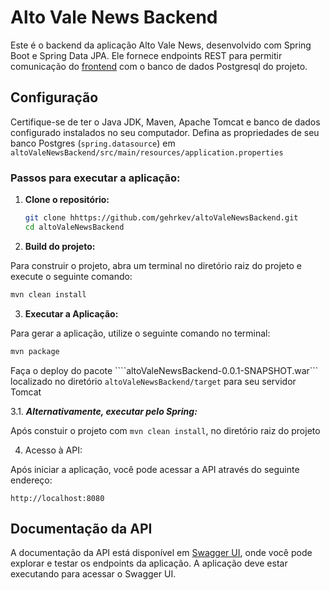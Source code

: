 # Alto Vale News Backend

Este é o backend da aplicação Alto Vale News, desenvolvido com Spring Boot e Spring Data JPA.
Ele fornece endpoints REST para permitir comunicação do [frontend](https://github.com/AndreHLudwig/altoValeNewsPhp_front) com o banco de dados Postgresql do projeto.

## Configuração

Certifique-se de ter o Java JDK, Maven, Apache Tomcat e banco de dados configurado instalados no seu computador.
Defina as propriedades de seu banco Postgres (```spring.datasource```) em `altoValeNewsBackend/src/main/resources/application.properties`

### Passos para executar a aplicação:

1. **Clone o repositório:**

   ```bash
   git clone hhttps://github.com/gehrkev/altoValeNewsBackend.git
   cd altoValeNewsBackend
   ```

2. **Build do projeto:**

Para construir o projeto, abra um terminal no diretório raiz do projeto e execute o seguinte comando:

  ```bash
  mvn clean install
  ```

3. **Executar a Aplicação:**

Para gerar a aplicação, utilize o seguinte comando no terminal:

  ```bash
  mvn package
  ```

Faça o deploy do pacote ````altoValeNewsBackend-0.0.1-SNAPSHOT.war``` localizado no diretório `altoValeNewsBackend/target` para seu servidor Tomcat

3.1. ***Alternativamente, executar pelo Spring:***

Após constuir o projeto com ```mvn clean install```, no diretório raiz do projeto

4. Acesso à API:

Após iniciar a aplicação, você pode acessar a API através do seguinte endereço:

```http://localhost:8080```

## Documentação da API

A documentação da API está disponível em [Swagger UI](http://localhost:8080/swagger-ui.html), onde você pode explorar e testar os endpoints da aplicação. A aplicação deve estar executando para acessar o Swagger UI.
